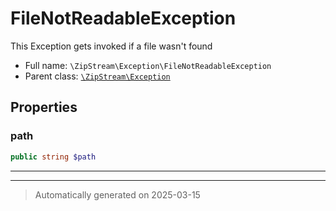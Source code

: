 
# FileNotReadableException

This Exception gets invoked if a file wasn't found



* Full name: `\ZipStream\Exception\FileNotReadableException`
* Parent class: [`\ZipStream\Exception`](../Exception.md)



## Properties


### path



```php
public string $path
```






***



***
> Automatically generated on 2025-03-15
